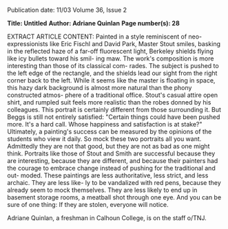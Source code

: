 Publication date: 11/03
Volume 36, Issue 2

**Title: Untitled**
**Author: Adriane Quinlan**
**Page number(s): 28**

EXTRACT ARTICLE CONTENT:
Painted in a style reminiscent of neo-expressionists like Eric Fischl and David Park, 
Master Stout smiles, basking in the reflected 
haze of a far-off fluorescent light, Berkeley 
shields flying like icy bullets toward his smil-
ing maw. The work's composition is more 
interesting than those of its classical com-
rades. The subject is pushed to the left edge of 
the rectangle, and the shields lead our sight 
from the right corner back to the left. While 
it seems like the master is floating in space, 
this hazy dark background is almost more 
natural than the phony constructed atmos-
phere of a traditional office. Stout's casual 
attire 
open shirt, and rumpled suit 
feels 
more realistic than the robes donned by his 
colleagues. This portrait is certainly different 
from those surrounding it. But Beggs is still 
not entirely satisfied: "Certain things could 
have been pushed more. It's a hard call. 
Whose happiness and satisfaction is at stake?" 
Ultimately, a painting's success can be 
measured by the opinions of the students 
who view it daily. So mock these two portraits 
all you want. Admittedly they are not that 
good, but they are not as bad as one might 
think. Portraits like those of Stout and Smith 
are successful because they are interesting, 
because they are different, and because their 
painters had the courage to embrace change 
instead of pushing for the traditional and out-
moded. These paintings are less authoritative, 
less strict, and less archaic. They are less like-
ly to be vandalized with red pens, because 
they already seem to mock themselves. They 
are less likely to end up in basement storage 
rooms, a meatball shot through one eye. And 
you can be sure of one thing: If they are 
stolen, everyone will notice. 


Adriane Quinlan, a freshman in Calhoun 
College, is on the staff o/TNJ.